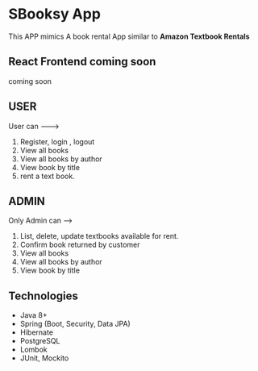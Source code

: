 # SBooksy App

This APP mimics A book rental App similar to **Amazon Textbook Rentals**

## React Frontend coming soon

coming soon

## USER

User can --->

1. Register, login , logout
2. View all books
3. View all books by author
4. View book by title
5. rent a text book.

## ADMIN

Only Admin can -->

1. List, delete, update textbooks available for rent.
2. Confirm book returned by customer
3. View all books
4. View all books by author
5. View book by title

## Technologies

- Java 8+
- Spring (Boot, Security, Data JPA)
- Hibernate
- PostgreSQL
- Lombok
- JUnit, Mockito

